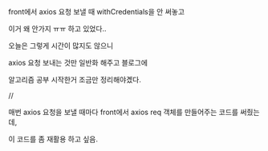 front에서 axios 요청 보낼 때 withCredentials을 안 써놓고

이거 왜 안가지 ㅠㅠ 하고 있었다..

오늘은 그렇게 시간이 많지도 않으니

axios 요청 보내는 것만 일반화 해주고 블로그에

알고리즘 공부 시작한거 조금만 정리해야곘다.

//

매번 axios 요청을 보낼 때마다 front에서 axios req 객체를 만들어주는 코드를 써줬는데,

이 코드를 좀 재활용 하고 싶음.
